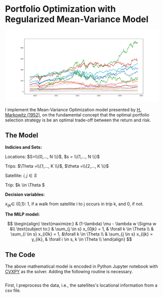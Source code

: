 # Portfolio Optimization with Regularized Mean-Variance Model

<img src="images/stock_market.png" width="1000" >

I implement the Mean-Variance Optimization model presented by [H. Markowitz (1952)](https://www.jstor.org/stable/2975974), on the fundamental concept that the optimal portfolio selection strategy is be an optimal trade-off between the return and risk. 

## The Model

**Indicies and Sets:**

Locations: $S=\\{0,..., N \\}$, $s = \\{1,..., N \\}$

Trips: $\Theta =\\{1,..., K \\}$, $\theta =\\{2,..., K \\}$

Satellite: $i, j \in S$

Trip: $k \in \Theta $ 

**Decision variables:**

$x_{ijk} \in$ {0,1}: 1, if a walk from satellite i to j occurs in trip k, and 0, if not.  

**The MILP model:**

$$
\begin{align}
	\text{maximize:}	& (1-\lambda) \mu - \lambda w \Sigma w &\\    
	\text{subject to:} 	& \sum_{j \in s} x_{0jk} = 1, & \forall k \in \Theta 	\\
    				& \sum_{i \in s} x_{i0k} = 1,  &\forall k \in \Theta 	\\
   				& \sum_{j \in s} x_{ijk} = y_{ik}, & \forall i \in s, k \in \Theta	\\
\end{align}
$$

## The Code

The above mathematical model is encoded in Python Jupyter notebook with [CVXPY](https://www.cvxpy.org/) as the solver. Adding the following routine is necessary. 

```javascript

```
 
First, I preprocess the data, i.e., the satellites's locational information from a csv file. 

